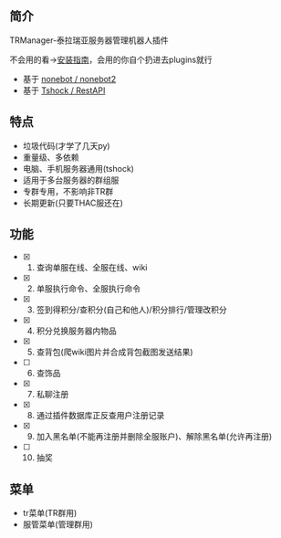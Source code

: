 ## 简介

TRManager-泰拉瑞亚服务器管理机器人插件

不会用的看->[安装指南](https://xingye.me/?p=436)，会用的你自个扔进去plugins就行
- 基于 [nonebot / nonebot2](https://github.com/nonebot/nonebot2)
- 基于 [Tshock / RestAPI](https://github.com/Pryaxis/TShock)

## 特点

- 垃圾代码(才学了几天py)
- 重量级、多依赖
- 电脑、手机服务器通用(tshock)
- 适用于多台服务器的群组服
- 专群专用，不影响非TR群
- 长期更新(只要THAC服还在)

## 功能

* [x] 1. 查询单服在线、全服在线、wiki
* [x] 2. 单服执行命令、全服执行命令
* [x] 3. 签到得积分/查积分(自己和他人)/积分排行/管理改积分
* [x] 4. 积分兑换服务器内物品
* [x] 5. 查背包(爬wiki图片并合成背包截图发送结果)
* [ ] 6. 查饰品
* [x] 7. 私聊注册
* [x] 8. 通过插件数据库正反查用户注册记录
* [x] 9. 加入黑名单(不能再注册并删除全服账户)、解除黑名单(允许再注册)
* [ ] 10. 抽奖

## 菜单

- tr菜单(TR群用)
- 服管菜单(管理群用)